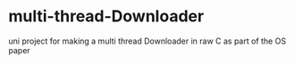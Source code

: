 # multi-thread-Downloader
uni project for making a multi thread Downloader in raw C as part of the OS paper
